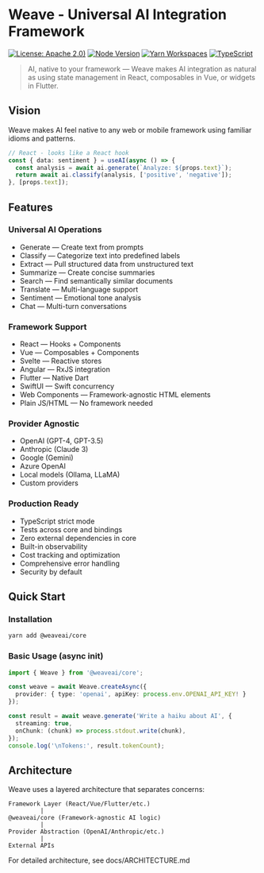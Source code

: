 # Weave - Universal AI Integration Framework

[![License: Apache 2.0)](https://img.shields.io/badge/License-Apache%202.0-blue.svg)](./LICENSE)
[![Node Version](https://img.shields.io/badge/node-%3E%3D18.0.0-brightgreen)](https://nodejs.org)
[![Yarn Workspaces](https://img.shields.io/badge/yarn-workspaces-blue)](https://yarnpkg.com/)
[![TypeScript](https://img.shields.io/badge/TypeScript-5.3-blue)](https://www.typescriptlang.org)

> AI, native to your framework — Weave makes AI integration as natural as using state management in React, composables in Vue, or widgets in Flutter.

## Vision

Weave makes AI feel native to any web or mobile framework using familiar idioms and patterns.

```typescript
// React - looks like a React hook
const { data: sentiment } = useAI(async () => {
  const analysis = await ai.generate(`Analyze: ${props.text}`);
  return await ai.classify(analysis, ['positive', 'negative']);
}, [props.text]);
```

## Features

### Universal AI Operations
- Generate — Create text from prompts
- Classify — Categorize text into predefined labels
- Extract — Pull structured data from unstructured text
- Summarize — Create concise summaries
- Search — Find semantically similar documents
- Translate — Multi-language support
- Sentiment — Emotional tone analysis
- Chat — Multi-turn conversations

### Framework Support
- React — Hooks + Components
- Vue — Composables + Components
- Svelte — Reactive stores
- Angular — RxJS integration
- Flutter — Native Dart
- SwiftUI — Swift concurrency
- Web Components — Framework-agnostic HTML elements
- Plain JS/HTML — No framework needed

### Provider Agnostic
- OpenAI (GPT-4, GPT-3.5)
- Anthropic (Claude 3)
- Google (Gemini)
- Azure OpenAI
- Local models (Ollama, LLaMA)
- Custom providers

### Production Ready
- TypeScript strict mode
- Tests across core and bindings
- Zero external dependencies in core
- Built-in observability
- Cost tracking and optimization
- Comprehensive error handling
- Security by default

## Quick Start

### Installation

```bash
yarn add @weaveai/core
```

### Basic Usage (async init)

```typescript
import { Weave } from '@weaveai/core';

const weave = await Weave.createAsync({
  provider: { type: 'openai', apiKey: process.env.OPENAI_API_KEY! }
});

const result = await weave.generate('Write a haiku about AI', {
  streaming: true,
  onChunk: (chunk) => process.stdout.write(chunk),
});
console.log('\nTokens:', result.tokenCount);
```

## Architecture

Weave uses a layered architecture that separates concerns:

```
Framework Layer (React/Vue/Flutter/etc.)
         |
@weaveai/core (Framework-agnostic AI logic)
         |
Provider Abstraction (OpenAI/Anthropic/etc.)
         |
External APIs
```

For detailed architecture, see docs/ARCHITECTURE.md

